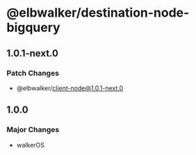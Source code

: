 # @elbwalker/destination-node-bigquery

## 1.0.1-next.0

### Patch Changes

- @elbwalker/client-node@1.0.1-next.0

## 1.0.0

### Major Changes

- walkerOS
